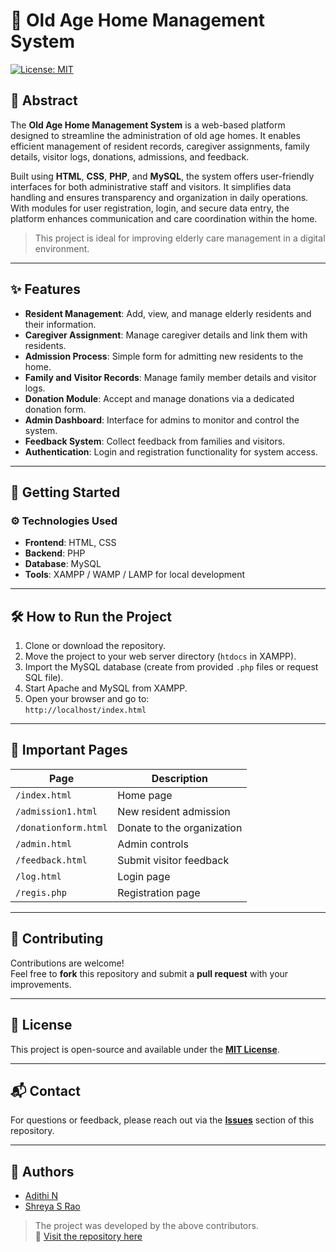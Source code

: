 # 🏡 Old Age Home Management System

[![License: MIT](https://img.shields.io/badge/License-MIT-yellow.svg)](LICENSE)

## 📄 Abstract

The **Old Age Home Management System** is a web-based platform designed to streamline the administration of old age homes. It enables efficient management of resident records, caregiver assignments, family details, visitor logs, donations, admissions, and feedback.

Built using **HTML**, **CSS**, **PHP**, and **MySQL**, the system offers user-friendly interfaces for both administrative staff and visitors. It simplifies data handling and ensures transparency and organization in daily operations. With modules for user registration, login, and secure data entry, the platform enhances communication and care coordination within the home.

> This project is ideal for improving elderly care management in a digital environment.

---

## ✨ Features

- **Resident Management**: Add, view, and manage elderly residents and their information.  
- **Caregiver Assignment**: Manage caregiver details and link them with residents.  
- **Admission Process**: Simple form for admitting new residents to the home.  
- **Family and Visitor Records**: Manage family member details and visitor logs.  
- **Donation Module**: Accept and manage donations via a dedicated donation form.  
- **Admin Dashboard**: Interface for admins to monitor and control the system.  
- **Feedback System**: Collect feedback from families and visitors.  
- **Authentication**: Login and registration functionality for system access.  

---

## 🚀 Getting Started

### ⚙️ Technologies Used

- **Frontend**: HTML, CSS  
- **Backend**: PHP  
- **Database**: MySQL  
- **Tools**: XAMPP / WAMP / LAMP for local development  

---

## 🛠️ How to Run the Project

1. Clone or download the repository.
2. Move the project to your web server directory (`htdocs` in XAMPP).
3. Import the MySQL database (create from provided `.php` files or request SQL file).
4. Start Apache and MySQL from XAMPP.
5. Open your browser and go to:  
   `http://localhost/index.html`

---

## 📌 Important Pages

| Page                 | Description                          |
|----------------------|--------------------------------------|
| `/index.html`        | Home page                            |
| `/admission1.html`   | New resident admission               |
| `/donationform.html` | Donate to the organization           |
| `/admin.html`        | Admin controls                       |
| `/feedback.html`     | Submit visitor feedback              |
| `/log.html`          | Login page                           |
| `/regis.php`         | Registration page                    |

---

## 🤝 Contributing

Contributions are welcome!  
Feel free to **fork** this repository and submit a **pull request** with your improvements.

---

## 📜 License

This project is open-source and available under the **[MIT License](LICENSE)**.

---

## 📬 Contact

For questions or feedback, please reach out via the **[Issues](https://github.com/shreyarao515/Old_Age_Home/issues)** section of this repository.

---

## 👥 Authors

- [Adithi N](https://github.com/)  
- [Shreya S Rao](https://github.com/shreyarao515)

> The project was developed by the above contributors.  
> 🔗 [Visit the repository here](https://github.com/shreyarao515/Old_Age_Home)
